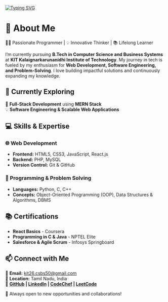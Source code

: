 <a href="https://git.io/typing-svg"><img src="https://readme-typing-svg.herokuapp.com?font=Fira+Code&weight=900&size=25&pause=1000&color=1DF7EF&background=1DFFEA00&width=550&lines=%F0%9F%91%8B+Hey%2C+I'm+Sankari.+You+are+Welcome+%F0%9F%A4%9D" alt="Typing SVG" /></a>

# 🌟 About Me  
👨‍💻 Passionate Programmer | 💡 Innovative Thinker | 📚 Lifelong Learner  

I’m currently pursuing **B.Tech in Computer Science and Business Systems** at **KIT Kalaignarkarunanidhi Institute of Technology**. My journey in tech is fueled by my enthusiasm for **Web Development, Software Engineering, and Problem-Solving**. I love building impactful solutions and continuously expanding my knowledge.  

## 🚀 Currently Exploring  
🌱 **Full-Stack Development** using **MERN Stack**  
💡 **Software Engineering & Scalable Web Applications**  

## 💻 Skills & Expertise  
### 🌐 Web Development  
- **Frontend:** HTML5, CSS3, JavaScript, React.js  
- **Backend:** PHP, MySQL  
- **Version Control:** Git & GitHub  

### 🤖 Programming & Problem Solving  
- **Languages:** Python, C, C++  
- **Concepts:** Object-Oriented Programming (OOP), Data Structures & Algorithms, DBMS  

## 📚 Certifications  
- **React Basics** - Coursera  
- **Programming in C & Java** - NPTEL Elite  
- **Salesforce & Agile Scrum** - Infosys Springboard  

## 📫 Connect with Me  
📧 **Email:** kit26.csbs50@gmail.com  
📍 **Location:** Tamil Nadu, India  
🔗 **[GitHub](https://github.com/Sankaridhanasekar) | [LinkedIn](https://linkedin.com/in/sankari-dhanasekar) | [CodeChef](https://www.codechef.com/users/kit26csbs50) | [LeetCode](https://leetcode.com/u/sankaridhanasekar/)**  

🚀 Always open to new opportunities and collaborations!  
